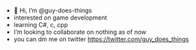 - 👋 Hi, I’m @guy-does-things
- interested on game development
- learning C#, c, cpp
- I’m looking to collaborate on nothing as of now
- you can dm me on twitter https://twitter.com/guy_does_things

<!---
guy-does-things/guy-does-things is a ✨ special ✨ repository because its `README.md` (this file) appears on your GitHub profile.
You can click the Preview link to take a look at your changes.
--->
